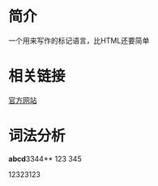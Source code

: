 # 简介
一个用来写作的标记语言，比HTML还要简单

# 相关链接
[官方网站](https://www.markdownguide.org/)

# 词法分析 

**abcd**3344**
123
345


12323123